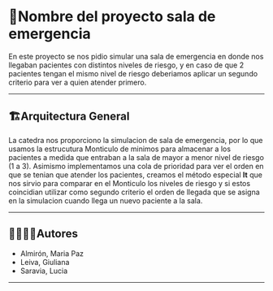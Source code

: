# 🐍Nombre del proyecto sala de emergencia 

En este proyecto se nos pidio simular una sala de emergencia en donde nos llegaban pacientes con distintos niveles de riesgo, y en caso de que 2 pacientes tengan el mismo nivel de riesgo deberiamos aplicar un segundo criterio para ver a quien atender primero.

---
## 🏗Arquitectura General

La catedra nos proporciono la simulacion de sala de emergencia, por lo que usamos la estrucutura Monticulo de minimos para almacenar a los pacientes a medida que entraban a la sala de mayor a menor nivel de riesgo (1 a 3). Asimismo implementamos una cola de prioridad para ver el orden en que se tenian que atender los pacientes, creamos el método especial __lt__ que nos sirvio para comparar en el Monticulo los niveles de riesgo y si estos coincidian utilizar como segundo criterio el orden de llegada que se asigna en la simulacion cuando llega un nuevo paciente a la sala.

---
## 🙎‍♀️🙎‍♂️Autores

- Almirón, Maria Paz
- Leiva, Giuliana
- Saravia, Lucia

---
